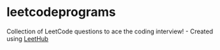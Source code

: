 # leetcodeprograms
Collection of LeetCode questions to ace the coding interview! - Created using [LeetHub](https://github.com/minjungsung/leethub)
